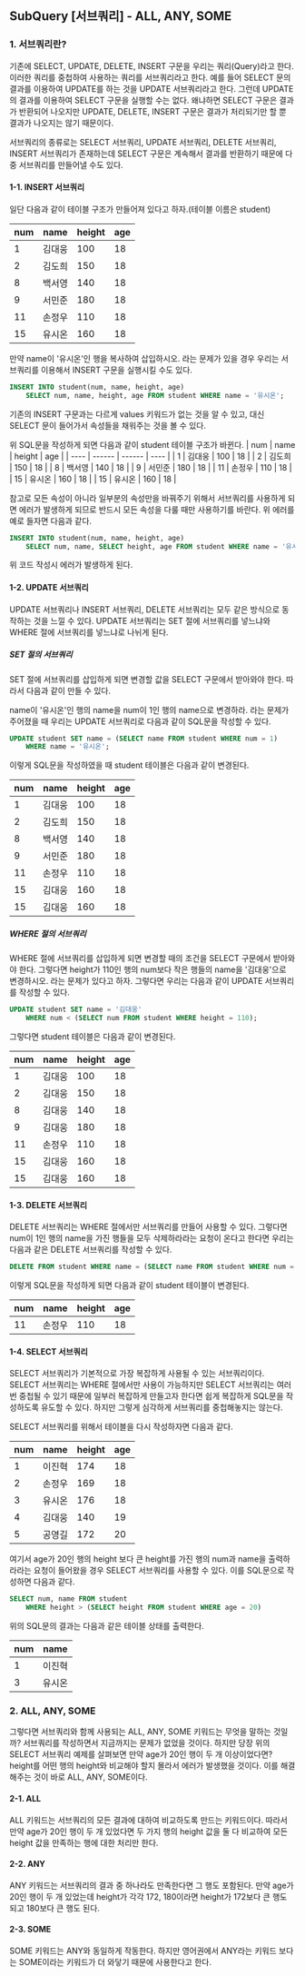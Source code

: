 ## SubQuery [서브쿼리] - ALL, ANY, SOME

### 1. 서브쿼리란?

기존에 SELECT, UPDATE, DELETE, INSERT 구문을 우리는 쿼리(Query)라고 한다.
이러한 쿼리를 중첩하여 사용하는 쿼리를 서브쿼리라고 한다.
예를 들어 SELECT 문의 결과를 이용하여 UPDATE를 하는 것을 UPDATE 서브쿼리라고 한다.
그런데 UPDATE의 결과를 이용하여 SELECT 구문을 실행할 수는 없다.
왜냐하면 SELECT 구문은 결과가 반환되어 나오지만 UPDATE, DELETE, INSERT 구문은
결과가 처리되기만 할 뿐 결과가 나오지는 않기 때문이다.

서브쿼리의 종류로는 SELECT 서브쿼리, UPDATE 서브쿼리, DELETE 서브쿼리, INSERT 서브쿼리가 존재하는데
SELECT 구문은 계속해서 결과를 반환하기 때문에 다중 서브쿼리를 만들어낼 수도 있다.

#### 1-1. INSERT 서브쿼리

일단 다음과 같이 테이블 구조가 만들어져 있다고 하자.(테이블 이름은 student)

| num  | name   | height | age  |
| ---- | ------ | ------ | ---- |
| 1    | 김대웅 | 100    | 18   |
| 2    | 김도희 | 150    | 18   |
| 8    | 백서영 | 140    | 18   |
| 9    | 서민준 | 180    | 18   |
| 11   | 손정우 | 110    | 18   |
| 15   | 유시온 | 160    | 18   |

만약 name이 '유시온'인 행을 복사하여 삽입하시오.
라는 문제가 있을 경우 우리는 서브쿼리를 이용해서 INSERT 구문을 실행시킬 수도 있다.

```sql
INSERT INTO student(num, name, height, age)
	SELECT num, name, height, age FROM student WHERE name = '유시온';
```

기존의 INSERT 구문과는 다르게 values 키워드가 없는 것을 알 수 있고,
대신 SELECT 문이 들어가서 속성들을 채워주는 것을 볼 수 있다.

위 SQL문을 작성하게 되면 다음과 같이 student 테이블 구조가 바뀐다.
| num  | name   | height | age  |
| ---- | ------ | ------ | ---- |
| 1    | 김대웅 | 100    | 18   |
| 2    | 김도희 | 150    | 18   |
| 8    | 백서영 | 140    | 18   |
| 9    | 서민준 | 180    | 18   |
| 11   | 손정우 | 110    | 18   |
| 15   | 유시온 | 160    | 18   |
| 15   | 유시온 | 160    | 18   |

참고로 모든 속성이 아니라 일부분의 속성만을 바꿔주기 위해서 서브쿼리를 사용하게 되면
에러가 발생하게 되므로 반드시 모든 속성을 다룰 때만 사용하기를 바란다.
위 에러를 예로 들자면 다음과 같다.

```sql
INSERT INTO student(num, name, height, age)
	SELECT num, name, SELECT height, age FROM student WHERE name = '유시온';
```

위 코드 작성시 에러가 발생하게 된다.

#### 1-2. UPDATE 서브쿼리

UPDATE 서브쿼리나 INSERT 서브쿼리, DELETE 서브쿼리는 모두 같은 방식으로 동작하는 것을 느낄 수 있다.
UPDATE 서브쿼리는 SET 절에 서브쿼리를 넣느냐와 WHERE 절에 서브쿼리를 넣느냐로 나뉘게 된다.

##### SET 절의 서브쿼리

SET 절에 서브쿼리를 삽입하게 되면 변경할 값을 SELECT 구문에서 받아와야 한다.
따라서 다음과 같이 만들 수 있다.

name이 '유시온'인 행의 name을 num이 1인 행의 name으로 변경하라.
라는 문제가 주어졌을 때 우리는 UPDATE 서브쿼리로 다음과 같이 SQL문을 작성할 수 있다.

```SQL
UPDATE student SET name = (SELECT name FROM student WHERE num = 1)
	WHERE name = '유시온';
```

이렇게 SQL문을 작성하였을 때 student 테이블은 다음과 같이 변경된다.

| num  | name   | height | age  |
| ---- | ------ | ------ | ---- |
| 1    | 김대웅 | 100    | 18   |
| 2    | 김도희 | 150    | 18   |
| 8    | 백서영 | 140    | 18   |
| 9    | 서민준 | 180    | 18   |
| 11   | 손정우 | 110    | 18   |
| 15   | 김대웅 | 160    | 18   |
| 15   | 김대웅 | 160    | 18   |

##### WHERE 절의 서브쿼리

WHERE 절에 서브쿼리를 삽입하게 되면 변경할 때의 조건을 SELECT 구문에서 받아와야 한다.
그렇다면 height가 110인 행의 num보다 작은 행들의 name을 '김대웅'으로 변경하시오.
라는 문제가 있다고 하자.
그렇다면 우리는 다음과 같이 UPDATE 서브쿼리를 작성할 수 있다.

```sql
UPDATE student SET name = '김대웅'
	WHERE num < (SELECT num FROM student WHERE height = 110);
```

그렇다면 student 테이블은 다음과 같이 변경된다.

| num  | name   | height | age  |
| ---- | ------ | ------ | ---- |
| 1    | 김대웅 | 100    | 18   |
| 2    | 김대웅 | 150    | 18   |
| 8    | 김대웅 | 140    | 18   |
| 9    | 김대웅 | 180    | 18   |
| 11   | 손정우 | 110    | 18   |
| 15   | 김대웅 | 160    | 18   |
| 15   | 김대웅 | 160    | 18   |

#### 1-3. DELETE 서브쿼리

DELETE 서브쿼리는 WHERE 절에서만 서브쿼리를 만들어 사용할 수 있다.
그렇다면 num이 1인 행의 name을 가진 행들을 모두 삭제하라라는 요청이 온다고 한다면
우리는 다음과 같은 DELETE 서브쿼리를 작성할 수 있다.

```sql
DELETE FROM student WHERE name = (SELECT name FROM student WHERE num = 1);
```

이렇게 SQL문을 작성하게 되면 다음과 같이 student 테이블이 변경된다.

| num  | name   | height | age  |
| ---- | ------ | ------ | ---- |
| 11   | 손정우 | 110    | 18   |

#### 1-4. SELECT 서브쿼리

SELECT 서브쿼리가 기본적으로 가장 복잡하게 사용될 수 있는 서브쿼리이다.
SELECT 서브쿼리는 WHERE 절에서만 사용이 가능하지만 SELECT 서브쿼리는 여러 번 중첩될 수 있기 때문에
일부러 복잡하게 만들고자 한다면 쉽게 복잡하게 SQL문을 작성하도록 유도할 수 있다.
하지만 그렇게 심각하게 서브쿼리를 중첩해놓지는 않는다.

SELECT 서브쿼리를 위해서 테이블을 다시 작성하자면 다음과 같다.

| num  | name   | height | age  |
| ---- | ------ | ------ | ---- |
| 1    | 이진혁 | 174    | 18   |
| 2    | 손정우 | 169    | 18   |
| 3    | 유시온 | 176    | 18   |
| 4    | 김대웅 | 140    | 19   |
| 5    | 공영길 | 172    | 20   |

여기서 age가 20인 행의 height 보다 큰 height를 가진 행의 num과 name을
출력하라라는 요청이 들어왔을 경우 SELECT 서브쿼리를 사용할 수 있다.
이를 SQL문으로 작성하면 다음과 같다.

```sql
SELECT num, name FROM student
	WHERE height > (SELECT height FROM student WHERE age = 20)
```

위의 SQL문의 결과는 다음과 같은 테이블 상태를 출력한다.

| num  | name   |
| ---- | ------ |
| 1    | 이진혁 |
| 3    | 유시온 |

### 2. ALL, ANY, SOME

그렇다면 서브쿼리와 함께 사용되는 ALL, ANY, SOME 키워드는 무엇을 말하는 것일까?
서브쿼리를 작성하면서 지금까지는 문제가 없었을 것이다.
하지만 당장 위의 SELECT 서브쿼리 예제를 살펴보면
만약 age가 20인 행이 두 개 이상이었다면?
height를 어떤 행의 height와 비교해야 할지 몰라서 에러가 발생했을 것이다.
이를 해결해주는 것이 바로 ALL, ANY, SOME이다.

#### 2-1. ALL

ALL 키워드는 서브쿼리의 모든 결과에 대하여 비교하도록 만드는 키워드이다.
따라서 만약 age가 20인 행이 두 개 있었다면 두 가지 행의 height 값을 둘 다 비교하여
모든 height 값을 만족하는 행에 대한 처리만 한다.

#### 2-2. ANY

ANY 키워드는 서브쿼리의 결과 중 하나라도 만족한다면 그 행도 포함된다.
만약 age가 20인 행이 두 개 있었는데 height가 각각 172, 180이라면
height가 172보다 큰 행도 되고 180보다 큰 행도 된다.

#### 2-3. SOME

SOME 키워드는 ANY와 동일하게 작동한다.
하지만 영어권에서 ANY라는 키워드 보다는 SOME이라는 키워드가 더 와닿기 때문에 사용한다고 한다.